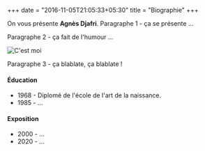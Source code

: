+++
date = "2016-11-05T21:05:33+05:30"
title = "Biographie"
+++

On vous présente **Agnès Djafri**. Paragraphe 1 - ça se présente ...

Paragraphe 2 - ça fait de l'humour ...

![C'est moi][1]

Paragraphe 3 - ça blablate, ça blablate !

#### Éducation

* 1968 - Diplomé de l'école de l'art de la naissance.
* 1985 - ...

#### Exposition

* 2000 - ...
* 2020 - ...

[1]: /img/2019-portaitpalette.jpg
